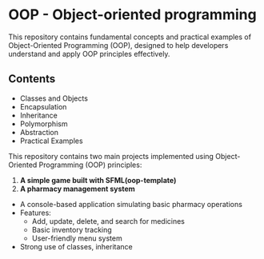 # OOP  - Object-oriented programming

This repository contains fundamental concepts and practical examples of Object-Oriented Programming (OOP), designed to help developers understand and apply OOP principles effectively.

## Contents

- Classes and Objects
- Encapsulation
- Inheritance
- Polymorphism
- Abstraction
- Practical Examples

  
This repository contains two main projects implemented using Object-Oriented Programming (OOP) principles:

1. **A simple game built with SFML(oop-template)**
2. **A pharmacy management system**
- A console-based application simulating basic pharmacy operations
- Features:
  - Add, update, delete, and search for medicines
  - Basic inventory tracking
  - User-friendly menu system
- Strong use of classes, inheritance
